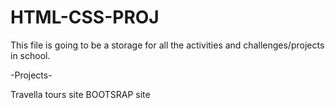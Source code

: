 # HTML-CSS-PROJ
This file is going to be a storage for all the activities and challenges/projects in school.

-Projects-

Travella tours site
BOOTSRAP site
